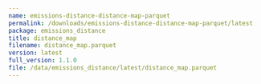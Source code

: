 ```yaml
---
name: emissions-distance-distance-map-parquet
permalink: /downloads/emissions-distance-distance-map-parquet/latest
package: emissions_distance
title: distance_map
filename: distance_map.parquet
version: latest
full_version: 1.1.0
file: /data/emissions_distance/latest/distance_map.parquet
---
```

